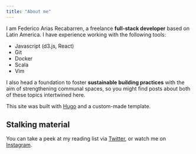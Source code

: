 ```yaml
---
title: "About me"
---
```


I am Federico Arias Recabarren, a freelance **full-stack developer** based on Latin America. I have experience working with the following tools:

* Javascript (d3.js, React)
* Git
* Docker
* Scala
* Vim

I also head a foundation to foster **sustainable building practices** with the aim of strengthening communal spaces, so you might find posts about both of these topics intertwined here.

This site was built with [Hugo][2] and a custom-made template. 

## Stalking material

You can take a peek at my reading list via [Twitter][1], or watch me on [Instagram][igram].


[1]: https://twitter.com/FedericoAriasR
[2]: https://gohugo.io/
[igram]: https://www.instagram.com/federico.360p/
